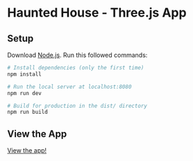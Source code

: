 # Haunted House - Three.js App

## Setup
Download [Node.js](https://nodejs.org/en/download/).
Run this followed commands:

``` bash
# Install dependencies (only the first time)
npm install

# Run the local server at localhost:8080
npm run dev

# Build for production in the dist/ directory
npm run build
```
## View the App
[View the app!](https://haunted-house-seven-xi.vercel.app/)
